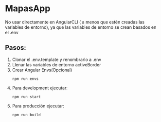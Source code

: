 # MapasApp
No usar directamente en AngularCLI ( a menos que estén creadas las variables de entorno), ya que las variables de entorno se crean basados en el .env

## Pasos:
1. Clonar el .env.template y renombrarlo a .env
2. Llenar las variables de entorno activeBorder
3. Crear Angular Envs(Opcional)
   ``````
   npm run envs
   ``````
4. Para development ejecutar:
   ``````
   npm run start
   ``````
5. Para producción ejecutar:
   ``````
   npm run build
   ``````

